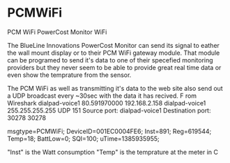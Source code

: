 PCMWiFi
=======

PCM WiFi PowerCost Monitor WiFi

The BlueLine Innovations PowerCost Monitor can send its signal to eather the wall mount display or to their PCM WiFi gateway module. That module can be programed to send it's data to one of their specefied monitoring providers but they never seem to be able to provide great real time data or even show the temprature from the sensor.

The PCM WiFi as well as transmitting it's data to the web site also send out a UDP broadcast every ~30sec with the data it has recived.
F
rom Wireshark
dialpad-voice1	80.591970000	192.168.2.158	dialpad-voice1	255.255.255.255	UDP	151	Source port: dialpad-voice1  Destination port: 30278	30278

msgtype=PCMWiFi; DeviceID=001EC0004FE6; Inst=891; Reg=619544; Temp=18; BattLow=0; SQI=100; uTime=1385935955;

"Inst" is the Watt consumption "Temp" is the temprature at the meter in C

